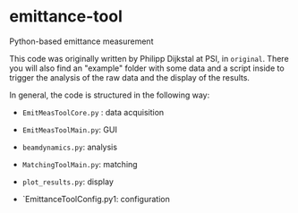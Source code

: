 # emittance-tool
Python-based emittance measurement


This code was originally written by Philipp Dijkstal at PSI, in `original`.
There you will also find an "example" folder with some data and a script inside to trigger the analysis of the raw data and the display of the results.

In general, the code is structured in the following way:

- `EmitMeasToolCore.py` : data acquisition

- `EmitMeasToolMain.py`: GUI

- `beamdynamics.py`: analysis

- `MatchingToolMain.py`: matching

- `plot_results.py`: display

- `EmittanceToolConfig.py1: configuration
